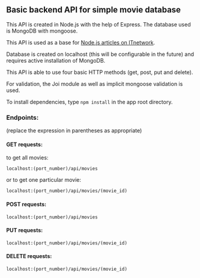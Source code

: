 ## Basic backend API for simple movie database

This API is created in Node.js with the help of Express. The database used is MongoDB with mongoose. 

This API is used as a base for [Node.js articles on ITnetwork](https://www.itnetwork.cz/javascript/nodejs/rest-api-soap-graph-a-json).

Database is created on localhost (this will be configurable in the future) and requires active installation of MongoDB.

This API is able to use four basic HTTP methods (get, post, put and delete).

For validation, the Joi module as well as implicit mongoose validation is used.

To install dependencies, type `npm install` in the app root directory.

### Endpoints:
(replace the expression in parentheses as appropriate)


#### GET requests:
to get all movies:
```
localhost:(port_number)/api/movies
```
or to get one particular movie:
```
localhost:(port_number)/api/movies/(movie_id)
```

#### POST requests:
```
localhost:(port_number)/api/movies
```

#### PUT requests:
```
localhost:(port_number)/api/movies/(movie_id)
```

#### DELETE requests:
```
localhost:(port_number)/api/movies/(movie_id)
```
